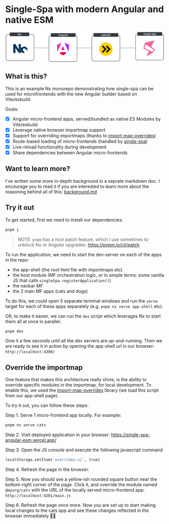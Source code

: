 # Single-Spa with modern Angular and native ESM

![Nx - Angular - esbuild - Single-Spa](doc/logos.png)

## What is this?

This is an example Nx monorepo demonstrating how single-spa can be used for microfrontends with the new Angular builder based on Vite/esbuild.

Goals:

- [x] Angular micro-frontend apps, served/bundled as native ES Modules by Vite/esbuild
- [x] Leverage native browser importmap support
- [x] Support for overriding importmaps (thanks to [import-map-overrides](https://github.com/single-spa/import-map-overrides))
- [x] Route-based loading of micro-frontends (handled by [single-spa](https://single-spa.js.org))
- [x] Live-reload functionality during development
- [x] Share dependencies between Angular micro-frontends

## Want to learn more?

I've written some more in-depth background in a seprate markdown doc. I encourage you to read it if you are interested to learn more about the reasoning behind all of this: [background.md](./doc/background.md)

## Try it out

To get started, first we need to install our dependencies:

```bash
pnpm i
```

> NOTE: `pnpm` has a nice patch feature, which I use sometimes to unblock Nx or Angular upgrades: https://pnpm.io/cli/patch.

To run the application, we need to start the dev-server on each of the apps in the repo:

- the app-shell (the root html file with importmaps etc)
- the host module (MF orchestration logic, or in simple terms: some vanilla JS that calls `singleSpa.registerApplication()`)
- the navbar MF
- the 2 main MF apps (cats and dogs)

To do this, we could open 5 separate terminal windows and run the `serve` target for each of these apps separately (e.g. `pnpm nx serve app-shell` etc).

OR, to make it easier, we can run the `dev` script which leverages Nx to start them all at once in parallel:

```bash
pnpm dev
```

Give it a few seconds until all the dev servers are up-and-running. Then we are ready to see it in action by opening the app-shell url in our browser: `http://localhost:4300/`

## Override the importmap

One feature that makes this architecture really shine, is the ability to override specific modules in the importmap, for local development. To enable this, we used the [import-map-overrides](https://github.com/single-spa/import-map-overrides) library (we load this script from our app-shell page).

To try it out, you can follow these steps:

Step 1. Serve 1 micro-frontend app locally. For example:

```bash
pnpm nx serve cats
```

Step 2. Visit deployed application in your browser: https://single-spa-angular-esm.vercel.app/

Step 3. Open the JS console and execute the following javascript command

```bash
localStorage.setItem('overrides-ui', true)
```

Step 4. Refresh the page in the browser.

Step 5. Now you should see a yellow-ish rounded square button near the bottom-right corner of the page. Click it, and override the module named `@myorg/cats` with the URL of the locally served micro-frontend app: `http://localhost:4201/main.js`

Step 6. Refresh the page once more. Now you are set up to start making local changes to the cats app and see these changes reflected in the browser immediately 🎉🚀
